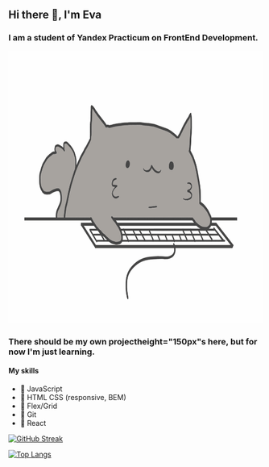 ## Hi there 👋, I'm Eva

### I am a student of Yandex Practicum on FrontEnd Development.
<div>
<img src="./img/cot.gif" alt="coding cat" height="540px" width="750px">
</div>

### There should be my own projectheight="150px"s here, but for now I'm just learning.
#### My skills
- 🔹 JavaScript
- 🔹 HTML CSS (responsive, BEM)
- 🔹 Flex/Grid
- 🔹 Git
- 🔹 React



[![GitHub Streak](https://github-readme-streak-stats.herokuapp.com/?user=mintolime)](https://git.io/streak-stats)

[![Top Langs](https://github-readme-stats.vercel.app/api/top-langs/?username=mintolime&layout=compact)](https://github.com/anuraghazra/github-readme-stats)
